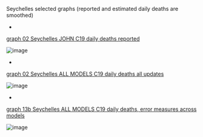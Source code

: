 Seychelles selected graphs (reported and estimated daily deaths are smoothed) 

*

[graph 02 Seychelles JOHN C19 daily deaths reported](https://github.com/pourmalek/CovidLongitudinal/blob/main/output/countries/Seychelles/graph%2002%20Seychelles%20JOHN%20C19%20daily%20deaths%20reported.pdf)

![image](https://github.com/pourmalek/CovidLongitudinal/assets/30849720/df42ec1b-005c-44e7-b612-d538f705788a)

*

[graph 02 Seychelles ALL MODELS C19 daily deaths all updates](https://github.com/pourmalek/CovidLongitudinal/blob/main/output/countries/Seychelles/graph%2002%20Seychelles%20ALL%20MODELS%20C19%20daily%20deaths%20all%20updates.pdf)

![image](https://github.com/pourmalek/CovidLongitudinal/assets/30849720/f0353998-ecdf-4972-9a3b-865e932343f3)

*

[graph 13b Seychelles ALL MODELS C19 daily deaths, error measures across models](https://github.com/pourmalek/CovidLongitudinal/blob/main/output/countries/Seychelles/graph%2013b%20Seychelles%20ALL%20MODELS%20C19%20daily%20deaths%2C%20error%20measures%20across%20models.pdf)

![image](https://github.com/pourmalek/CovidLongitudinal/assets/30849720/f4318e49-a6dd-46f4-87ef-603bc39a8d67)
